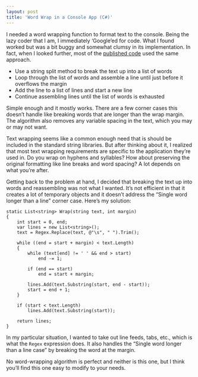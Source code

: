 ```yaml
---
layout: post  
title: 'Word Wrap in a Console App (C#)'
---
```

I needed a word wrapping function to format text to the console. Being the lazy coder that I am, I immediately ‘Google’ed for code. What I found worked but was a bit buggy and somewhat clumsy in its implementation. In fact, when I looked further, most of the [published code](http://geekswithblogs.net/cwilliams/archive/2005/01/21/20581.aspx) used the same approach.

  * Use a string split method to break the text up into a list of words 
  * Loop through the list of words and assemble a line until just before it overflows the margin 
  * Add the line to a list of lines and start a new line 
  * Continue assembling lines until the list of words is exhausted 

Simple enough and it mostly works. There are a few corner cases this doesn’t handle like breaking words that are longer than the wrap margin. The algorithm also removes any variable spacing in the text, which you may or may not want.

Text wrapping seems like a common enough need that is should be included in the standard string libraries. But after thinking about it, I realized that most text wrapping requirements are specific to the application they’re used in. Do you wrap on hyphens and syllables? How about preserving the original formatting like line breaks and word spacing? A lot depends on what you’re after.

Getting back to the problem at hand, I decided that breaking the text up into words and reassembling was not what I wanted. It’s not efficient in that it creates a lot of temporary objects and it doesn’t address the “Single word longer than a line” corner case. Here’s my solution:
    
    static List<string> Wrap(string text, int margin)
    {
        int start = 0, end;
        var lines = new List<string>();
        text = Regex.Replace(text, @"\s", " ").Trim();
    
        while ((end = start + margin) < text.Length)
        {
            while (text[end] != ' ' && end > start)
                end -= 1;
    
            if (end == start)
                end = start + margin;
    
            lines.Add(text.Substring(start, end - start));
            start = end + 1;
        }
    
        if (start < text.Length)
            lines.Add(text.Substring(start));
    
        return lines;
    }

In my particular situation, I wanted to take out line feeds, tabs, etc., which is what the `Regex` expression does. It also handles the “Single word longer than a line case” by breaking the word at the margin.

No word-wrapping algorithm is perfect and neither is this one, but I think you’ll find this one easy to modify to your needs.
